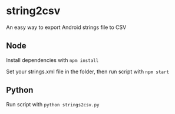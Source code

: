 # string2csv
An easy way to export Android strings file to CSV

## Node

Install dependencies with `npm install`

Set your strings.xml file in the folder, then run script with `npm start`

## Python

Run script with `python strings2csv.py`

